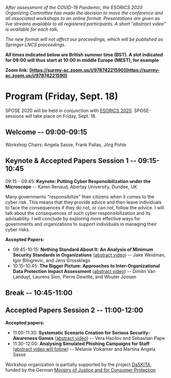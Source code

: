 
*After assessment of the COVID-19 Pandemic, the ESORICS 2020 Organizing Committee has made the decision to move the conference and all associated workshops to an online format. Presentations are given as live streams available to all registered participants. A short "abstract video" is available for each talk.*

*The new format will not affect our proceedings, which will be published as Springer LNCS proceedings.*

**All times indicated below are British summer time (BST). A slot indicated for 09:00 will thus start at 10:00 in middle Europe (MEST), for example**

**Zoom link: [https://surrey-ac.zoom.us/j/97874221590](https://surrey-ac.zoom.us/j/97874221590)**

# Program (Friday, Sept. 18)

SPOSE 2020 will be held in conjunction with [ESORICS 2020](https://www.surrey.ac.uk/esorics-2020). SPOSE-sessions will take place on Friday, Sept. 18.

## Welcome -- 09:00-09:15

Workshop Chairs: Angela Sasse, Frank Pallas, Jörg Pohle

## Keynote & Accepted Papers Session 1 -- 09:15-10:45

09:15 - 09:45: **Keynote: Putting Cyber Responsibilization under the Microscope** -- Karen Renaud, Abertay University, Dundee, UK

Many governments "responsibilize" their citizens when it comes to the cyber risk. This means that they provide advice and then leave individuals to face the consequences if they do not, or can not, follow the advice. I will talk about the consequences of such cyber responsibilization and its advisability. I will conclude by exploring more effective ways for governments and organizations to support individuals in managing their cyber risks.

**Accepted Papers:**

* 09:45-10:15: **Nothing Standard About It: An Analysis of Minimum Security Standards in Organizations** ([abstract video](https://www.youtube.com/watch?v=Mlul_uXXaoU)) -- Jake Weidman, Igor Bilogrevic, and Jens Grossklags
* 10:15-10:45: **The Bigger Picture: Approaches to Inter-Organizational Data Protection Impact Assessment** ([abstract video](https://youtu.be/SP-nih32yhE)) -- Dimitri Van Landuyt, Laurens Sion, Pierre Dewitte, and Wouter Joosen

## Break -- 10:45-11:00

## Accepted Papers Session 2 -- 11:00-12:00

**Accepted papers:**

* 11:00-11:30: **Systematic Scenario Creation for Serious Security-Awareness Games** ([abstract video](https://youtu.be/cnyHYr-xHMo)) -- Vera Hazilov and Sebastian Pape
* 11:30-12:00: **Analysing Simulated Phishing Campaigns for Staff** ([abstract video will follow]()) -- Melanie Volkamer and Martina Angela Sasse

Workshop organization is partially supported by the project [DaSKITA](https://www.ise.tu-berlin.de/menue/projekte/daskita/), funded by the German [Ministry of Justice and for Consumer Protection](https://www.bmjv.de)
